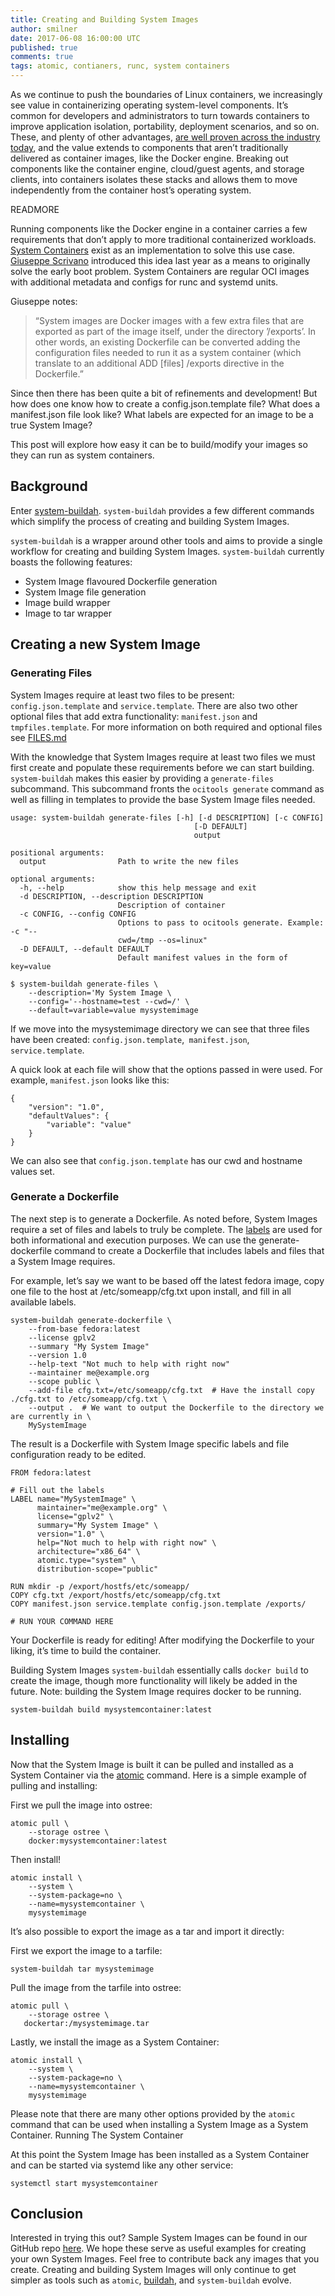 ```yaml
---
title: Creating and Building System Images
author: smilner
date: 2017-06-08 16:00:00 UTC
published: true
comments: true
tags: atomic, contianers, runc, system containers
---
```


As we continue to push the boundaries of Linux containers, we increasingly see value in containerizing operating system-level components. It’s common for developers and administrators to turn towards containers to improve application isolation, portability, deployment scenarios, and so on. These, and plenty of other advantages, [are well proven across the industry today](https://www.theregister.co.uk/2014/05/23/google_containerization_two_billion/), and the value extends to components that aren’t traditionally delivered as container images, like the Docker engine. Breaking out components like the container engine, cloud/guest agents, and storage clients, into containers isolates these stacks and allows them to move independently from the container host’s operating system.

READMORE

Running components like the Docker engine in a container carries a few requirements that don’t apply to more traditional containerized workloads. [System Containers]( http://www.projectatomic.io/blog/2016/09/intro-to-system-containers/) exist as an implementation to solve this use case. [Giuseppe Scrivano](https://www.scrivano.org/) introduced this idea last year as a means to originally solve the early boot problem. System Containers are regular OCI images with additional metadata and configs for runc and systemd units.

Giuseppe notes:

> “System images are Docker images with a few extra files that are exported as part of the image itself, under the directory ’/exports’. In other words, an existing Dockerfile can be converted adding the configuration files needed to run it as a system container (which translate to an additional ADD [files] /exports directive in the Dockerfile.”

Since then there has been quite a bit of refinements and development! But how does one know how to create a config.json.template file? What does a manifest.json file look like? What labels are expected for an image to be a true System Image?

This post will explore how easy it can be to build/modify your images so they can run as system containers.

## Background

Enter [system-buildah](https://github.com/ashcrow/system-buildah). `system-buildah` provides a few different commands which simplify the process of creating and building System Images.

`system-buildah` is a wrapper around other tools and aims to provide a single workflow for creating and building System Images. `system-buildah` currently boasts the following features:

* System Image flavoured Dockerfile generation
* System Image file generation
* Image build wrapper
* Image to tar wrapper

## Creating a new System Image

### Generating Files

System Images require at least two files to be present: `config.json.template` and `service.template`. There are also two other optional files that add extra functionality: `manifest.json` and `tmpfiles.template`. For more information on both required and optional files see [FILES.md](https://github.com/projectatomic/atomic-system-containers/blob/master/FILES.md)

With the knowledge that System Images require at least two files we must first create and populate these requirements before we can start building. `system-buildah` makes this easier by providing a `generate-files` subcommand. This subcommand fronts the `ocitools generate` command as well as filling in templates to provide the base System Image files needed.

```
usage: system-buildah generate-files [-h] [-d DESCRIPTION] [-c CONFIG]
                                         [-D DEFAULT]
                                         output

positional arguments:
  output                Path to write the new files

optional arguments:
  -h, --help            show this help message and exit
  -d DESCRIPTION, --description DESCRIPTION
                        Description of container
  -c CONFIG, --config CONFIG
                        Options to pass to ocitools generate. Example: -c "--
                        cwd=/tmp --os=linux"
  -D DEFAULT, --default DEFAULT
                        Default manifest values in the form of key=value
```

```
$ system-buildah generate-files \
    --description='My System Image \
    --config='--hostname=test --cwd=/' \
    --default=variable=value mysystemimage
```

If we move into the mysystemimage directory we can see that three files have been created: `config.json.template`,` manifest.json`, `service.template`.

A quick look at each file will show that the options passed in were used. For example, `manifest.json` looks like this:

```
{
    "version": "1.0",
    "defaultValues": {
        "variable": "value"
    }
}
```

We can also see that `config.json.template` has our cwd and hostname values set.

### Generate a Dockerfile

The next step is to generate a Dockerfile. As noted before, System Images require a set of files and labels to truly be complete. The [labels](https://github.com/projectatomic/atomic-system-containers/blob/master/LABELS.md) are used for both informational and execution purposes.  We can use the generate-dockerfile command to create a Dockerfile that includes labels and files that a System Image requires.

For example, let’s say we want to be based off the latest fedora image, copy one file to the host at /etc/someapp/cfg.txt upon install, and fill in all available labels.

```
system-buildah generate-dockerfile \
    --from-base fedora:latest
    --license gplv2
    --summary "My System Image"
    --version 1.0
    --help-text "Not much to help with right now"
    --maintainer me@example.org
    --scope public \
    --add-file cfg.txt=/etc/someapp/cfg.txt  # Have the install copy ./cfg.txt to /etc/someapp/cfg.txt \
    --output .  # We want to output the Dockerfile to the directory we are currently in \
    MySystemImage
```

The result is a Dockerfile with System Image specific labels and file configuration ready to be edited.

```
FROM fedora:latest

# Fill out the labels
LABEL name="MySystemImage" \
      maintainer="me@example.org" \
      license="gplv2" \
      summary="My System Image" \
      version="1.0" \
      help="Not much to help with right now" \
      architecture="x86_64" \
      atomic.type="system" \
      distribution-scope="public"

RUN mkdir -p /export/hostfs/etc/someapp/
COPY cfg.txt /export/hostfs/etc/someapp/cfg.txt
COPY manifest.json service.template config.json.template /exports/

# RUN YOUR COMMAND HERE
```

Your Dockerfile is ready for editing! After modifying the Dockerfile to your liking, it’s time to build the container.

Building System Images
`system-buildah` essentially calls `docker build` to create the image, though more functionality will likely be added in the future. Note: building the System Image requires docker to be running.

```
system-buildah build mysystemcontainer:latest
```

## Installing

Now that the System Image is built it can be pulled and installed as a System Container via the [atomic](https://github.com/projectatomic/atomic) command. Here is a simple example of pulling and installing:

First we pull the image into ostree:

```
atomic pull \
    --storage ostree \
    docker:mysystemcontainer:latest
```

Then install!

```
atomic install \
    --system \
    --system-package=no \
    --name=mysystemcontainer \
    mysystemimage
```

It’s also possible to export the image as a tar and import it directly:

First we export the image to a tarfile:

```
system-buildah tar mysystemimage
```

Pull the image from the tarfile into ostree:

```
atomic pull \
    --storage ostree \
   dockertar:/mysystemimage.tar
```

Lastly, we install the image as a System Container:

```
atomic install \
    --system \
    --system-package=no \
    --name=mysystemcontainer \
    mysystemimage
```

Please note that there are many other options provided by the `atomic` command that can be used when installing a System Image as a System Container.
Running The System Container

At this point the System Image has been installed as a System Container and can be started via systemd like any other service:

```
systemctl start mysystemcontainer
```

## Conclusion

Interested in trying this out? Sample System Images can be found in our GitHub repo [here](https://github.com/projectatomic/atomic-system-containers/). We hope these serve as useful examples for creating your own System Images. Feel free to contribute back any images that you create.  Creating and building System Images will only continue to get simpler as tools such as `atomic`, [buildah](https://github.com/projectatomic/buildah), and `system-buildah` evolve.
